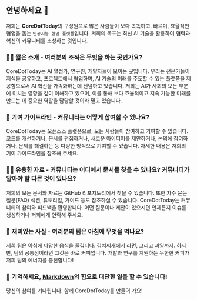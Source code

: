 ## 안녕하세요 👋

저희는 **CoreDotToday**의 구성원으로 많은 사람들이 보다 똑똑하고, 빠르며, 효율적인 협업을 돕는 `인공지능 협업 플랫폼`입니다. 저희의 목표는 최신 AI 기술을 활용하여 협력과 혁신의 커뮤니티를 조성하는 것입니다.

### 🙋‍♀️ 짧은 소개 - 여러분의 조직은 무엇을 하는 곳인가요?

CoreDotToday는 AI 열정가, 연구원, 개발자들이 모이는 곳입니다. 우리는 전문가들이 지식을 공유하고, 프로젝트에서 협업하며, AI 기술의 미래를 주도할 수 있는 플랫폼을 제공함으로써 AI 혁신을 가속화하는데 전념하고 있습니다. 저희는 AI가 사회의 모든 부분에 미치는 영향을 깊이 이해하고 있으며, 이를 통해 보다 효율적이고 지속 가능한 미래를 만드는 데 중요한 역할을 담당할 것이라 믿고 있습니다.

### 🌈 기여 가이드라인 - 커뮤니티는 어떻게 참여할 수 있나요?

CoreDotToday는 오픈소스 플랫폼으로, 모든 사람들이 참여하고 기여할 수 있습니다. 코드를 개선하거나, 문서를 편집하거나, 새로운 아이디어를 제안하거나, 논의에 참여하거나, 문제를 해결하는 등 다양한 방식으로 기여할 수 있습니다. 자세한 내용은 저희의 기여 가이드라인을 참조해 주세요.

### 👩‍💻 유용한 자료 - 커뮤니티는 어디에서 문서를 찾을 수 있나요? 커뮤니티가 알아야 할 다른 것이 있나요?

저희의 모든 문서와 자료는 GitHub 리포지토리에서 찾을 수 있습니다. 또한 자주 묻는 질문(FAQ) 섹션, 튜토리얼, 가이드 등도 참조하실 수 있습니다. CoreDotToday는 커뮤니티의 참여와 피드백을 환영합니다. 어떤 질문이나 제안이 있으시면 언제든지 이슈를 생성하거나 저희에게 연락해 주세요.

### 🍿 재미있는 사실 - 여러분의 팀은 아침에 무엇을 먹나요?

저희 팀은 아침에 다양한 음식을 즐깁니다. 김치찌개에서 라면, 그리고 과일까지. 하지만, 팀의 공통점이라면 그것은 바로 커피입니다. 개발과 연구를 지원하는 무한한 커피가 저희 팀의 에너지를 충전합니다!

### 🧙 기억하세요, [Markdown](https://docs.github.com/github/writing-on-github/getting-started-with-writing-and-formatting-on-github/basic-writing-and-formatting-syntax)의 힘으로 대단한 일을 할 수 있습니다!

당신의 참여를 기다립니다. 함께 CoreDotToday를 만들어 가요!
